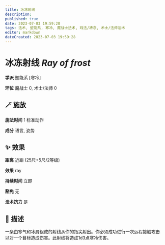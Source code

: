 ```yaml
---
title: 冰冻射线
description: 
published: true
date: 2023-07-03 19:59:28
tags: 法术, 塑能系, 寒冷, 魔战士法术, 戏法/祷念, 术士/法师法术
editor: markdown
dateCreated: 2023-07-03 19:59:28
---
```


# **冰冻射线** *Ray of frost*

**学派** 塑能系 \[寒冷\] 

**环位** 魔战士 0, 术士/法师 0

## 🪄 施放

**施法时间** 1 标准动作

**成分** 语言, 姿势

## ✨ 效果  

**距离** 近距 (25尺+5尺/2等级) 

**效果** ray 

**持续时间** 立即 

**豁免** 无

**法术抗力** 是

## 📖 描述

一条由寒气和冰屑组成的射线从你的指尖射出。你必须成功进行一次远程接触攻击以对一个目标造成伤害。此射线将造成1d3点寒冷伤害。
    